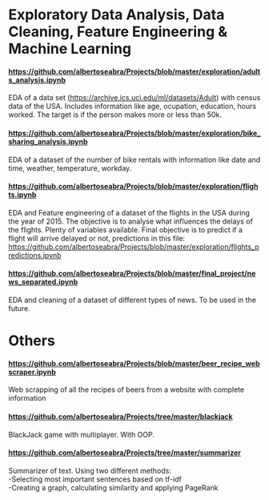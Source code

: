 # Exploratory Data Analysis, Data Cleaning, Feature Engineering & Machine Learning
#### https://github.com/albertoseabra/Projects/blob/master/exploration/adults_analysis.ipynb
EDA of a data set (https://archive.ics.uci.edu/ml/datasets/Adult) with census data of the USA. Includes information like age, 
ocupation, education, hours worked. The target is if the person makes more or less than 50k. 

#### https://github.com/albertoseabra/Projects/blob/master/exploration/bike_sharing_analysis.ipynb
EDA of a dataset of the number of bike rentals with information like date and time, weather, temperature, workday.

#### https://github.com/albertoseabra/Projects/blob/master/exploration/flights.ipynb
EDA and Feature engineering of a dataset of the flights in the USA during the year of 2015. The objective is to analyse what influences
the delays of the flights. Plenty of variables available.
Final objective is to predict if a flight will arrive delayed or not, predictions in this file:
https://github.com/albertoseabra/Projects/blob/master/exploration/flights_predictions.ipynb

#### https://github.com/albertoseabra/Projects/blob/master/final_project/news_separated.ipynb
EDA and cleaning of a dataset of different types of news. To be used in the future.


# Others
#### https://github.com/albertoseabra/Projects/blob/master/beer_recipe_webscraper.ipynb
Web scrapping of all the recipes of beers from a website with complete information


#### https://github.com/albertoseabra/Projects/tree/master/blackjack
BlackJack game with multiplayer. With OOP.

#### https://github.com/albertoseabra/Projects/tree/master/summarizer
Summarizer of text. Using two different methods:  
  -Selecting most important sentences based on tf-idf    
  -Creating a graph, calculating similarity and applying PageRank 

